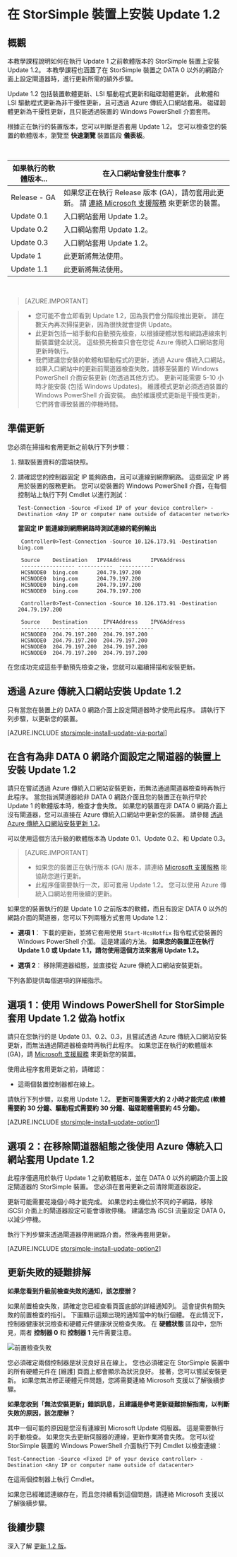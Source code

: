 <properties 
   pageTitle="在 StorSimple 裝置上安裝 Update 1.2 | Microsoft Azure"
   description="說明如何在您的 StorSimple 8000 系列裝置上安裝 StorSimple 8000 系列更新 1.2。"
   services="storsimple"
   documentationCenter="NA"
   authors="alkohli"
   manager="carolz"
   editor="" />
<tags 
   ms.service="storsimple"
   ms.devlang="NA"
   ms.topic="article"
   ms.tgt_pltfrm="NA"
   ms.workload="TBD"
   ms.date="12/01/2015"
   ms.author="alkohli" />

# 在 StorSimple 裝置上安裝 Update 1.2

## 概觀

本教學課程說明如何在執行 Update 1 之前軟體版本的 StorSimple 裝置上安裝 Update 1.2。 本教學課程也涵蓋了在 StorSimple 裝置之 DATA 0 以外的網路介面上設定閘道器時，進行更新所需的額外步驟。 

Update 1.2 包括裝置軟體更新、LSI 驅動程式更新和磁碟韌體更新。 此軟體和 LSI 驅動程式更新為非干擾性更新，且可透過 Azure 傳統入口網站套用。 磁碟韌體更新為干擾性更新，且只能透過裝置的 Windows PowerShell 介面套用。 

根據正在執行的裝置版本，您可以判斷是否套用 Update 1.2。 您可以檢查您的裝置的軟體版本，瀏覽至 **快速瀏覽** 裝置區段 **儀表板**。

</br>

| 如果執行的軟體版本...   | 在入口網站會發生什麼事？                              |
|---------------------------------|--------------------------------------------------------------|
| Release - GA                    | 如果您正在執行 Release 版本 (GA)，請勿套用此更新。 請 [連絡 Microsoft 支援服務](storsimple-contact-microsoft-support.md) 來更新您的裝置。|
| Update 0.1                      | 入口網站套用 Update 1.2。                                |
| Update 0.2                      | 入口網站套用 Update 1.2。                                |
| Update 0.3                      | 入口網站套用 Update 1.2。                                |
| Update 1                        | 此更新將無法使用。                           |
| Update 1.1                      | 此更新將無法使用。                           |

</br>

> [AZURE.IMPORTANT]
 
> -  您可能不會立即看到 Update 1.2，因為我們會分階段推出更新。 請在數天內再次掃描更新，因為很快就會提供 Update。
> - 此更新包括一組手動和自動預先檢查，以根據硬體狀態和網路連線來判斷裝置健全狀況。 這些預先檢查只會在您從 Azure 傳統入口網站套用更新時執行。 
> - 我們建議您安裝的軟體和驅動程式的更新，透過 Azure 傳統入口網站。 如果入口網站中的更新前閘道器檢查失敗，請移至裝置的 Windows PowerShell 介面安裝更新 (勿透過其他方式)。 更新可能需要 5-10 小時才能安裝 (包括 Windows Updates)。 維護模式更新必須透過裝置的 Windows PowerShell 介面安裝。 由於維護模式更新是干擾性更新，它們將會導致裝置的停機時間。

## 準備更新
您必須在掃描和套用更新之前執行下列步驟：


1. 擷取裝置資料的雲端快照。

2. 請確認您的控制器固定 IP 能夠路由，且可以連線到網際網路。 這些固定 IP 將用於裝置的服務更新。 您可以從裝置的 Windows PowerShell 介面，在每個控制站上執行下列 Cmdlet 以進行測試：

    `Test-Connection -Source <Fixed IP of your device controller> -Destination <Any IP or computer name outside of datacenter network> `
 
    **當固定 IP 能連線到網際網路時測試連線的範例輸出**

        
        Controller0>Test-Connection -Source 10.126.173.91 -Destination bing.com
        
        Source    Destination   IPV4Address      IPV6Address
        ----------------- -----------  -----------
        HCSNODE0  bing.com      204.79.197.200
        HCSNODE0  bing.com      204.79.197.200
        HCSNODE0  bing.com      204.79.197.200
        HCSNODE0  bing.com      204.79.197.200
    
        Controller0>Test-Connection -Source 10.126.173.91 -Destination  204.79.197.200

        Source    Destination     IPV4Address    IPV6Address
        ----------------- -----------  -----------
        HCSNODE0  204.79.197.200  204.79.197.200
        HCSNODE0  204.79.197.200  204.79.197.200
        HCSNODE0  204.79.197.200  204.79.197.200
        HCSNODE0  204.79.197.200  204.79.197.200

在您成功完成這些手動預先檢查之後，您就可以繼續掃描和安裝更新。

## 透過 Azure 傳統入口網站安裝 Update 1.2 

只有當您在裝置上的 DATA 0 網路介面上設定閘道器時才使用此程序。 請執行下列步驟，以更新您的裝置。

[AZURE.INCLUDE [storsimple-install-update-via-portal](../../includes/storsimple-install-update-via-portal.md)]

## 在含有為非 DATA 0 網路介面設定之閘道器的裝置上安裝 Update 1.2 

請只在嘗試透過 Azure 傳統入口網站安裝更新，而無法通過閘道器檢查時再執行此程序。 當您指派閘道器給非 DATA 0 網路介面且您的裝置正在執行早於 Update 1 的軟體版本時，檢查才會失敗。 如果您的裝置在非 DATA 0 網路介面上沒有閘道器，您可以直接在 Azure 傳統入口網站中更新您的裝置。 請參閱 [透過 Azure 傳統入口網站安裝更新 1.2](#install-update-12-via-the-azure-portal)。

可以使用這個方法升級的軟體版本為 Update 0.1、Update 0.2、和 Update 0.3。 


> [AZURE.IMPORTANT] 
> 
> - 如果您的裝置正在執行版本 (GA) 版本，請連絡 [Microsoft 支援服務](storsimple-contact-microsoft-support.md) 能協助您進行更新。
> - 此程序僅需要執行一次，即可套用 Update 1.2。 您可以使用 Azure 傳統入口網站套用後續的更新。

如果您的裝置執行的是 Update 1.0 之前版本的軟體，而且有設定 DATA 0 以外的網路介面的閘道器，您可以下列兩種方式套用 Update 1.2：

- **選項 1**︰ 下載的更新，並將它套用使用 `Start-HcsHotfix` 指令程式從裝置的 Windows PowerShell 介面。 這是建議的方法。 **如果您的裝置正在執行 Update 1.0 或 Update 1.1，請勿使用這個方法來套用 Update 1.2。** 

- **選項 2**︰ 移除閘道器組態，並直接從 Azure 傳統入口網站安裝更新。


下列各節提供每個選項的詳細指示。

## 選項 1：使用 Windows PowerShell for StorSimple 套用 Update 1.2 做為 hotfix

請只在您執行的是 Update 0.1、0.2、0.3，且嘗試透過 Azure 傳統入口網站安裝更新，而無法通過閘道器檢查時再執行此程序。 如果您正在執行的軟體版本 (GA)，請 [Microsoft 支援服務](storsimple-contact-microsoft-support.md) 來更新您的裝置。 

使用此程序套用更新之前，請確認：

- 這兩個裝置控制器都在線上。

請執行下列步驟，以套用 Update 1.2。 **更新可能需要大約 2 小時才能完成 (軟體需要約 30 分鐘、驅動程式需要約 30 分鐘、磁碟韌體需要約 45 分鐘)。**

[AZURE.INCLUDE [storsimple-install-update-option1](../../includes/storsimple-install-update-option1.md)]


## 選項 2：在移除閘道器組態之後使用 Azure 傳統入口網站套用 Update 1.2

此程序僅適用於執行 Update 1 之前軟體版本，並在 DATA 0 以外的網路介面上設定閘道器的 StorSimple 裝置。 您必須在套用更新之前清除閘道器設定。
 
更新可能需要花幾個小時才能完成。 如果您的主機位於不同的子網路，移除 iSCSI 介面上的閘道器設定可能會導致停機。 建議您為 iSCSI 流量設定 DATA 0，以減少停機。
 
執行下列步驟來透過閘道器停用網路介面，然後再套用更新。
 
[AZURE.INCLUDE [storsimple-install-update-option2](../../includes/storsimple-install-update-option2.md)]

## 更新失敗的疑難排解

**如果您看到升級前檢查失敗的通知，該怎麼辦？**

如果前置檢查失敗，請確定您已經查看頁面底部的詳細通知列。 這會提供有關失敗的前置檢查的指引。 下圖顯示這類出現的通知當中的執行個體。 在此情況下，控制器健康狀況檢查和硬體元件健康狀況檢查失敗。 在 **硬體狀態** 區段中，您所見，兩者 **控制器 0** 和 **控制器 1** 元件需要注意。 
 
  ![前置檢查失敗](./media/storsimple-install-update-1/HCS_PreUpdateCheckFailed-include.png)

您必須確定兩個控制器是狀況良好且在線上。 您也必須確定在 StorSimple 裝置中的所有硬體元件在 [維護] 頁面上都會顯示為狀況良好。 接著，您可以嘗試安裝更新。 如果您無法修正硬體元件問題，您將需要連絡 Microsoft 支援以了解後續步驟。

**如果您收到「無法安裝更新」錯誤訊息，且建議是參考更新疑難排解指南，以判斷失敗的原因，該怎麼辦？**

其中一個可能的原因是您沒有連線到 Microsoft Update 伺服器。 這是需要執行的手動檢查。 如果您失去更新伺服器的連線，更新作業將會失敗。 您可以從 StorSimple 裝置的 Windows PowerShell 介面執行下列 Cmdlet 以檢查連線：

 `Test-Connection -Source <Fixed IP of your device controller> -Destination <Any IP or computer name outside of datacenter>`

在這兩個控制器上執行 Cmdlet。
 
如果您已經確認連線存在，而且您持續看到這個問題，請連絡 Microsoft 支援以了解後續步驟。


## 後續步驟

深入了解 [更新 1.2 版](storsimple-update1-release-notes.md)。


